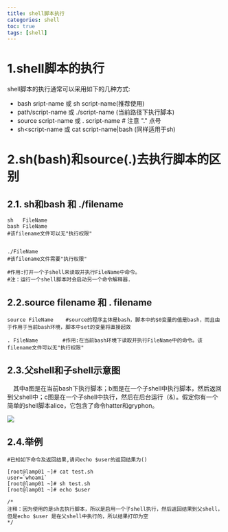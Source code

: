 ```yaml
---
title: shell脚本执行
categories: shell   
toc: true  
tags: [shell]
---
```



# 1.shell脚本的执行

shell脚本的执行通常可以采用如下的几种方式:
* bash sript-name    或    sh  script-name(推荐使用)
* path/script-name    或    ./script-name    (当前路径下执行脚本)
* source script-name    或 .  script-name    # 注意 "." 点号
* sh<script-name   或 cat script-name|bash    (同样适用于sh)

# 2.sh(bash)和source(.)去执行脚本的区别

## 2.1. sh和bash 和 ./filename
```
sh   FileName    
bash FileName
#该filename文件可以无"执行权限"


./FileName      
#该filename文件需要"执行权限"

#作用:打开一个子shell来读取并执行FileName中命令。
#注：运行一个shell脚本时会启动另一个命令解释器.

```

## 2.2.source filename 和 . filename
```
source FileName    #source的程序主体是bash，脚本中的$0变量的值是bash，而且由于作用于当前bash环境，脚本中set的变量将直接起效

. FileName        #作用:在当前bash环境下读取并执行FileName中的命令。该filename文件可以无"执行权限"

```

## 2.3.父shell和子shell示意图
&emsp;其中a图是在当前bash下执行脚本；b图是在一个子shell中执行脚本，然后返回到父shell中；c图是在一个子shell中执行，然后在后台运行（&）。假定你有一个简单的shell脚本alice，它包含了命令hatter和gryphon。


![](http://ols7leonh.bkt.clouddn.com//assert/img/linux/shell/18.png)
 


## 2.4.举例
```
#已知如下命令及返回结果,请问echo $user的返回结果为()

[root@lamp01 ~]# cat test.sh
user=`whoami`
[root@lamp01 ~]# sh test.sh
[root@lamp01 ~]# echo $user

/*
注释：因为使用的是sh去执行脚本，所以是启用一个子shell执行，然后返回结果到父shell，但是echo $user 是在父shell中执行的，所以结果打印为空
*/

```






